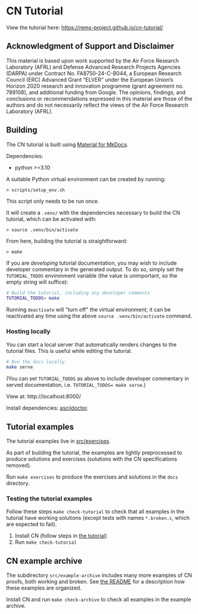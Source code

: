 # CN Tutorial

View the tutorial here: https://rems-project.github.io/cn-tutorial/

## Acknowledgment of Support and Disclaimer

This material is based upon work supported by the Air Force Research Laboratory
(AFRL) and Defense Advanced Research Projects Agencies (DARPA) under Contract
No. FA8750-24-C-B044, a European Research Council (ERC) Advanced Grant “ELVER”
under the European Union’s Horizon 2020 research and innovation programme
(grant agreement no. 789108), and additional funding from Google. The opinions,
findings, and conclusions or recommendations expressed in this material are
those of the authors and do not necessarily reflect the views of the Air Force
Research Laboratory (AFRL).

## Building

The CN tutorial is built using [Material for
MkDocs](https://squidfunk.github.io/mkdocs-material/).

Dependencies:
* python >=3.10

A suitable Python virtual environment can be created by running:

```console
> scripts/setup_env.sh
```

This script only needs to be run once.

It will create a `.venv/` with the dependencies necessary to build the CN
tutorial, which can be activated with:

```console
> source .venv/bin/activate
```

From here, building the tutorial is straightforward:

```console
> make
```

If you are _developing_ tutorial documentation, you may wish to include
developer commentary in the generated output.
To do so, simply set the `TUTORIAL_TODOS` environment variable (the value is
unimportant, so the empty string will suffice):

```bash
# Build the tutorial, including any developer comments
TUTORIAL_TODOS= make
```

Running `deactivate` will "turn off" the virtual environment; it can be
reactivated any time using the above `source .venv/bin/activate` command.

### Hosting locally

You can start a local server that automatically renders changes to the tutorial
files.  This is useful while editing the tutorial.

```bash
# Run the docs locally
make serve
```

(You can set `TUTORIAL_TODOS` as above to include developer commentary in served
documentation, i.e. `TUTORIAL_TODOS= make serve`.)

View at: http://localhost:8000/

Install dependencies: [asciidoctor](https://asciidoctor.org/).

## Tutorial examples

The tutorial examples live in [src/exercises](./src/exercises).

As part of building the tutorial, the examples are lightly preprocessed to
produce solutions and exercises (solutions with the CN specifications removed).

Run `make exercises` to produce the exercises and solutions in the `docs`
directory.

### Testing the tutorial examples

Follow these steps `make check-tutorial` to check that all examples in the tutorial have working solutions (except tests with names `*.broken.c`, which are expected to fail).

1. Install CN (follow steps in [the tutorial](https://rems-project.github.io/cn-tutorial/
))
2. Run `make check-tutorial`

## CN example archive 

The subdirectory `src/example-archive` includes many more examples of CN proofs, both working and broken. See [the README](./src/example-archive/README.md) for a description how these examples are organized. 

Install CN and run `make check-archive` to check all examples in the example archive. 
